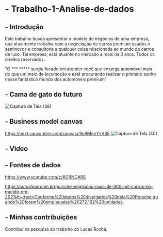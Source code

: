 # - Trabalho-1-Analise-de-dados 

## - Introdução
Este trabalho busca apresentar o modelo de negócios de uma empresa, que atualmente trabalha com a negociação de carros premium usados e seminovos e consultoria a qualquer coisa relacionada ao mundo de carros de luxo. Tal empresa, está atuante no mercado a mais de 3 anos. Todos os direitos reservados.

"O *** ***** surgiu focado em atender você que enxerga automóvel mais do que um meio de locomoção e está procurando realizar o primeiro sonho nesse fantástico mundo dos automóveis premium"
## - Cama de gato do futuro
![Captura de Tela (38)](https://user-images.githubusercontent.com/84390274/197640070-b84f35db-92d3-4bdf-a0e3-6738eef58ed5.png)


## - Business model canvas
https://next.canvanizer.com/canvas/i9o9MqriYyV3E
![Captura de Tela (40)](https://user-images.githubusercontent.com/84390274/197643637-5aea4ecb-7be3-46cd-ae83-334a6941c85b.png)

## - Vídeo

## - Fontes de dados
https://www.youtube.com/c/KORNCARS

https://autoshow.com.br/porsche-emplacou-mais-de-300-mil-carros-no-mundo-em-2021/#:~:text=Conforme%20dados%20divulgados%20pela%20Porsche,quando%20foram%20emplacadas%20272.162%20unidades.

## - Minhas contribuições 
Contribui na pesquisa do trabalho do Lucas Rocha.

